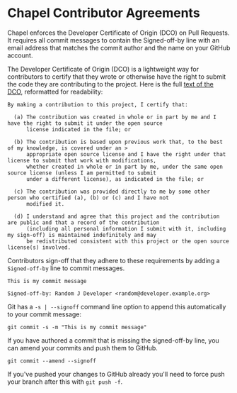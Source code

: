 Chapel Contributor Agreements
=============================

Chapel enforces the Developer Certificate of Origin (DCO) 
on Pull Requests. It requires all commit messages to contain the 
Signed-off-by line with an email address that matches the commit 
author and the name on your GitHub account.

The Developer Certificate of Origin (DCO) is a lightweight way for 
contributors to certify that they wrote or otherwise have the right 
to submit the code they are contributing to the project. Here is the 
full [text of the DCO][0], reformatted for readability:

    By making a contribution to this project, I certify that:

      (a) The contribution was created in whole or in part by me and I have the right to submit it under the open source 
          license indicated in the file; or

      (b) The contribution is based upon previous work that, to the best of my knowledge, is covered under an > 
          appropriate open source license and I have the right under that license to submit that work with modifications, 
          whether created in whole or in part by me, under the same open source license (unless I am permitted to submit 
          under a different license), as indicated in the file; or

      (c) The contribution was provided directly to me by some other person who certified (a), (b) or (c) and I have not 
          modified it.

      (d) I understand and agree that this project and the contribution are public and that a record of the contribution 
          (including all personal information I submit with it, including my sign-off) is maintained indefinitely and may 
          be redistributed consistent with this project or the open source license(s) involved.

Contributors sign-off that they adhere to these requirements by adding a `Signed-off-by` line to commit messages.

    This is my commit message

    Signed-off-by: Random J Developer <random@developer.example.org>

Git has a `-s | --signoff` command line option to append this automatically to your commit message:

    git commit -s -m "This is my commit message"

If you have authored a commit that is missing the signed-off-by line, you can amend your commits and push them to GitHub.

    git commit --amend --signoff

If you've pushed your changes to GitHub already you'll need to force push your branch after this with `git push -f`.


[0]: https://developercertificate.org/
